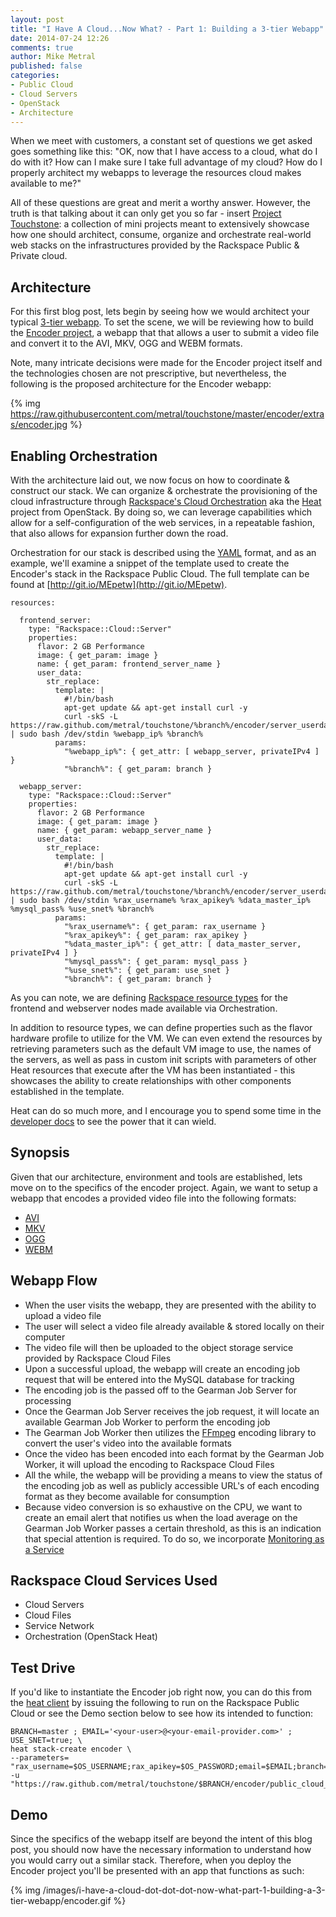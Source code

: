 ```yaml
---
layout: post
title: "I Have A Cloud...Now What? - Part 1: Building a 3-tier Webapp"
date: 2014-07-24 12:26
comments: true
author: Mike Metral
published: false
categories: 
- Public Cloud
- Cloud Servers
- OpenStack
- Architecture
---
```


When we meet with customers, a constant set of questions we get asked goes something
like this: "OK, now that I have access to a cloud, what do I do with it? How can
I make sure I take full advantage of my cloud? How do I
properly architect my webapps to leverage the resources cloud makes available to me?"

All of these questions are great and merit a worthy answer. However, the truth
is that talking about it can only get you so far - insert [Project Touchstone](https://github.com/metral/touchstone):
a collection of mini projects meant to extensively showcase how one should architect, 
consume, organize and orchestrate real-world web stacks on the infrastructures provided by the Rackspace Public & Private cloud.
<!-- more -->

## Architecture
For this first blog post, lets begin by seeing how we would architect your typical [3-tier webapp](http://en.wikipedia.org/wiki/Multitier_architecture#Web_development_usage). To set
the scene, we will be reviewing how to build the [Encoder project](https://github.com/metral/touchstone/tree/master/encoder), a webapp that that allows a
user to submit a video file and convert it to the AVI, MKV, OGG and WEBM formats.

Note, many intricate decisions were made for the Encoder project itself and the technologies chosen
are not prescriptive, but nevertheless, the following is the proposed architecture for the Encoder
webapp:

{% img https://raw.githubusercontent.com/metral/touchstone/master/encoder/extras/encoder.jpg %}

## Enabling Orchestration
With the architecture laid out, we now focus on how to coordinate & construct our stack. We can organize & orchestrate the provisioning of the
cloud infrastructure through [Rackspace's Cloud Orchestration](http://www.rackspace.com/blog/cloud-orchestration-automating-deployments-of-full-stack-configurations/)
aka the [Heat](https://wiki.openstack.org/wiki/Heat) project from OpenStack. By doing so, we can leverage capabilities which allow for a self-configuration of the web services, in a repeatable fashion, that also allows for expansion further down the road.

Orchestration for our stack is described using the
[YAML](http://en.wikipedia.org/wiki/YAML) format,
and as an example, we'll examine a snippet of the template used to create the Encoder's stack
in the Rackspace Public Cloud. The full template can be found at [http://git.io/MEpetw](http://git.io/MEpetw).

```
resources:

  frontend_server:
    type: "Rackspace::Cloud::Server"
    properties:
      flavor: 2 GB Performance
      image: { get_param: image }
      name: { get_param: frontend_server_name }
      user_data:
        str_replace:
          template: |
            #!/bin/bash
            apt-get update && apt-get install curl -y
            curl -skS -L https://raw.github.com/metral/touchstone/%branch%/encoder/server_userdata/frontend.sh | sudo bash /dev/stdin %webapp_ip% %branch%
          params:
            "%webapp_ip%": { get_attr: [ webapp_server, privateIPv4 ] }
            "%branch%": { get_param: branch }

  webapp_server:
    type: "Rackspace::Cloud::Server"
    properties:
      flavor: 2 GB Performance
      image: { get_param: image }
      name: { get_param: webapp_server_name }
      user_data:
        str_replace:
          template: |
            #!/bin/bash
            apt-get update && apt-get install curl -y
            curl -skS -L https://raw.github.com/metral/touchstone/%branch%/encoder/server_userdata/webapp.sh | sudo bash /dev/stdin %rax_username% %rax_apikey% %data_master_ip% %mysql_pass% %use_snet% %branch%
          params:
            "%rax_username%": { get_param: rax_username }
            "%rax_apikey%": { get_param: rax_apikey }
            "%data_master_ip%": { get_attr: [ data_master_server, privateIPv4 ] }
            "%mysql_pass%": { get_param: mysql_pass }
            "%use_snet%": { get_param: use_snet }
            "%branch%": { get_param: branch }
```

As you can note, we are defining [Rackspace resource types](http://docs.rackspace.com/orchestration/api/v1/orchestration-devguide/content/GET_resource_type_list_v1__tenant_id__resource_types_Stack_Resources.html#GET_resource_type_list_v1__tenant_id__resource_types_Stack_Resources-Response)
for the frontend and webserver nodes made available via Orchestration.

In addition to resource types, we can define properties such as the flavor
hardware profile to utilize for the VM. We can even extend the resources by retrieving parameters such as the default VM image to use,
the names of the servers, as well as pass in custom init scripts with
parameters of other Heat resources that execute
after the VM has been instantiated - this showcases the ability to create
relationships with other components established in the template.

Heat can do so much more, and I encourage you to spend some time in the
[developer docs](http://docs.openstack.org/developer/heat/) to see the power
that it can wield.

## Synopsis
Given that our architecture, environment and tools are established, lets move on to the specifics of the encoder project. Again, we want to setup a webapp that encodes a provided video file into the following formats:

  * [AVI](http://en.wikipedia.org/wiki/Audio_Video_Interleave)
  * [MKV](http://en.wikipedia.org/wiki/Matroska)
  * [OGG](http://en.wikipedia.org/wiki/Ogg)
  * [WEBM](http://en.wikipedia.org/wiki/WebM)

## Webapp Flow
  * When the user visits the webapp, they are presented with the ability to upload a video file
  * The user will select a video file already available & stored locally on their computer
  * The video file will then be uploaded to the object storage service provided by Rackspace Cloud Files
  * Upon a successful upload, the webapp will create an encoding job request that will be entered into the MySQL database for tracking
  * The encoding job is the passed off to the Gearman Job Server for processing
  * Once the Gearman Job Server receives the job request, it will locate an available Gearman Job Worker to perform the encoding job
  * The Gearman Job Worker then utilizes the [FFmpeg](http://www.ffmpeg.org/) encoding library to convert the user's video into the available formats
  * Once the video has been encoded into each format by the Gearman Job Worker, it will upload the encoding to Rackspace Cloud Files
  * All the while, the webapp will be providing a means to view the status of the encoding job as well as publicly accessible URL's of each encoding format as they become available for consumption
  * Because video conversion is so exhaustive on the CPU, we want to create an email alert that notifies us when the load average on the Gearman Job Worker passes a certain threshold, as this is an indication that special attention is required. To do so, we incorporate [Monitoring as a Service](http://www.rackspace.com/blog/using-cloud-monitoring-on-your-rackspace-private-cloud/)
 
## Rackspace Cloud Services Used
  * Cloud Servers
  * Cloud Files
  * Service Network
  * Orchestration (OpenStack Heat)

## Test Drive
If you'd like to instantiate the Encoder job right now, you can do this from
the [heat client](http://docs.rackspace.com/orchestration/api/v1/orchestration-getting-started/content/Install_Heat_Client.html) by issuing the following to run on the Rackspace Public Cloud or see the Demo section below to see how its intended to function:

```
BRANCH=master ; EMAIL='<your-user>@<your-email-provider.com>' ; USE_SNET=true; \
heat stack-create encoder \
--parameters= "rax_username=$OS_USERNAME;rax_apikey=$OS_PASSWORD;email=$EMAIL;branch=$BRANCH;use_snet=$USE_SNET"\
-u "https://raw.github.com/metral/touchstone/$BRANCH/encoder/public_cloud_encoder.yaml"
```

## Demo
Since the specifics of the webapp itself are beyond the intent of
this blog post, you should now have the necessary information to understand how
you would carry out a similar stack. Therefore, when you deploy the Encoder
project you'll be presented with an app that functions as such:

{% img /images/i-have-a-cloud-dot-dot-dot-now-what-part-1-building-a-3-tier-webapp/encoder.gif %}
